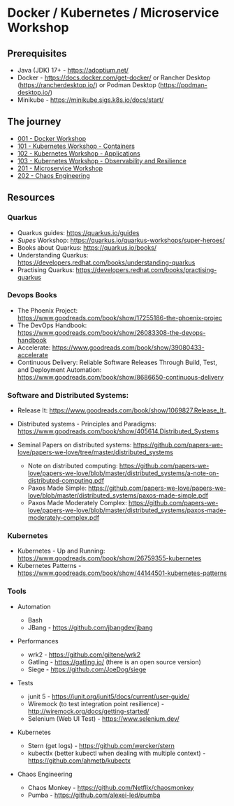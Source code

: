 # Docker / Kubernetes / Microservice Workshop

## Prerequisites

* Java (JDK) 17+ - https://adoptium.net/
* Docker - https://docs.docker.com/get-docker/ or Rancher Desktop (https://rancherdesktop.io/) or Podman Desktop (https://podman-desktop.io/)
* Minikube - https://minikube.sigs.k8s.io/docs/start/

## The journey 

* [001 - Docker Workshop](docker/001-docker.adoc)
* [101 - Kubernetes Workshop - Containers](kubernetes/101-kubernetes.adoc)
* [102 - Kubernetes Workshop - Applications](kubernetes/102-deployment.adoc)
* [103 - Kubernetes Workshop - Observability and Resilience](kubernetes/103-observability.adoc)
* [201 - Microservice Workshop](microservices/201-microservices.adoc)
* [202 - Chaos Engineering](microservices/202-chaos.adoc)

## Resources

### Quarkus 

* Quarkus guides: https://quarkus.io/guides
* _Supes_ Workshop: https://quarkus.io/quarkus-workshops/super-heroes/
* Books about Quarkus: https://quarkus.io/books/
* Understanding Quarkus: https://developers.redhat.com/books/understanding-quarkus
* Practising Quarkus: https://developers.redhat.com/books/practising-quarkus

### Devops Books

* The Phoenix Project: https://www.goodreads.com/book/show/17255186-the-phoenix-projec
* The DevOps Handbook: https://www.goodreads.com/book/show/26083308-the-devops-handbook
* Accelerate: https://www.goodreads.com/book/show/39080433-accelerate
* Continuous Delivery: Reliable Software Releases Through Build, Test, and Deployment Automation: https://www.goodreads.com/book/show/8686650-continuous-delivery

### Software and Distributed Systems:

* Release It: https://www.goodreads.com/book/show/1069827.Release_It_
* Distributed systems - Principles and Paradigms: https://www.goodreads.com/book/show/405614.Distributed_Systems
* Seminal Papers on distributed systems: https://github.com/papers-we-love/papers-we-love/tree/master/distributed_systems

  * Note on distributed computing: https://github.com/papers-we-love/papers-we-love/blob/master/distributed_systems/a-note-on-distributed-computing.pdf
  * Paxos Made Simple: https://github.com/papers-we-love/papers-we-love/blob/master/distributed_systems/paxos-made-simple.pdf
  * Paxos Made Moderately Complex: https://github.com/papers-we-love/papers-we-love/blob/master/distributed_systems/paxos-made-moderately-complex.pdf 
  
### Kubernetes

* Kubernetes - Up and Running: https://www.goodreads.com/book/show/26759355-kubernetes
* Kubernetes Patterns - https://www.goodreads.com/book/show/44144501-kubernetes-patterns
                 
  
### Tools

* Automation

    * Bash
    * JBang - https://github.com/jbangdev/jbang
    
* Performances

    * wrk2 - https://github.com/giltene/wrk2
    * Gatling - https://gatling.io/ (there is an open source version)
    * Siege - https://github.com/JoeDog/siege
    
* Tests

    * junit 5 - https://junit.org/junit5/docs/current/user-guide/
    * Wiremock (to test integration point resilience) - http://wiremock.org/docs/getting-started/
    * Selenium (Web UI Test) - https://www.selenium.dev/

* Kubernetes

    * Stern (get logs) - https://github.com/wercker/stern
    * kubectlx (better kubectl when dealing with multiple context) - https://github.com/ahmetb/kubectx
    
* Chaos Engineering

    * Chaos Monkey - https://github.com/Netflix/chaosmonkey
    * Pumba - https://github.com/alexei-led/pumba             
